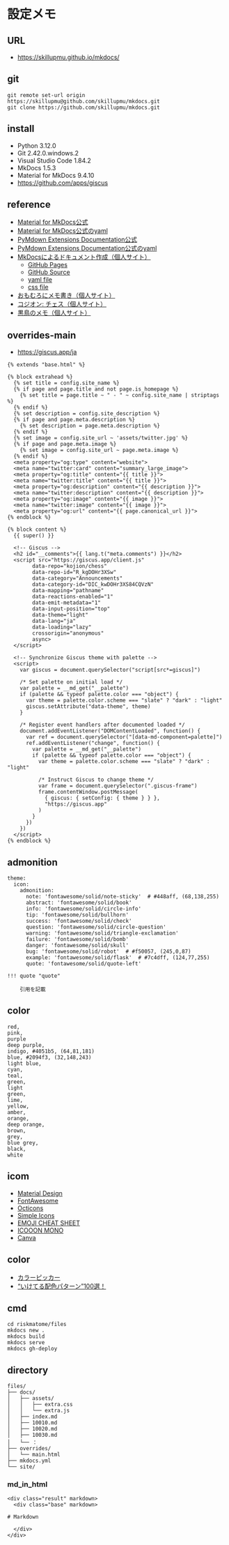 # 設定メモ

## URL
  - https://skillupmu.github.io/mkdocs/


## git
``` 
git remote set-url origin https://skillupmu@github.com/skillupmu/mkdocs.git
git clone https://github.com/skillupmu/mkdocs.git
```


## install
 - Python 3.12.0
 - Git 2.42.0.windows.2
 - Visual Studio Code 1.84.2
 - MkDocs 1.5.3
 - Material for MkDocs 9.4.10
 - https://github.com/apps/giscus


## reference

 - [Material for MkDocs公式](https://squidfunk.github.io/mkdocs-material/reference/)
 - [Material for MkDocs公式のyaml](https://github.com/squidfunk/mkdocs-material/blob/master/mkdocs.yml)
 - [PyMdown Extensions Documentation公式](https://facelessuser.github.io/pymdown-extensions/)
 - [PyMdown Extensions Documentation公式のyaml](https://github.com/facelessuser/pymdown-extensions/blob/main/mkdocs.yml)
 - [MkDocsによるドキュメント作成（個人サイト）](https://zenn.dev/mebiusbox/articles/81d977a72cee01)
   - [GitHub Pages](https://mebiusbox.github.io/MkDocsTest/)
   - [GitHub Source](https://github.com/mebiusbox/MkDocsTest)
   - [yaml file](https://github.com/mebiusbox/MkDocsTest/blob/master/mkdocs.yml)
   - [css file](https://github.com/mebiusbox/MkDocsTest/blob/master/docs/css/extra.css)
 - [おもむろにメモ書き（個人サイト）](https://omomuroni.github.io/Mkdocs/00_index/)
 - [コジオン: チェス（個人サイト）](https://kojion.github.io/chess/mkdocs/001/)
 - [黒鳥のメモ（個人サイト）](https://kurotorimkdocs.gitlab.io/kurotorimemo/040-Documents/MkDocs/Extension/)


## overrides-main

  - https://giscus.app/ja

```
{% extends "base.html" %}

{% block extrahead %}
  {% set title = config.site_name %}
  {% if page and page.title and not page.is_homepage %}
    {% set title = page.title ~ " - " ~ config.site_name | striptags %}
  {% endif %}
  {% set description = config.site_description %}
  {% if page and page.meta.description %}
    {% set description = page.meta.description %}
  {% endif %}
  {% set image = config.site_url ~ 'assets/twitter.jpg' %}
  {% if page and page.meta.image %}
    {% set image = config.site_url ~ page.meta.image %}
  {% endif %}
  <meta property="og:type" content="website">
  <meta name="twitter:card" content="summary_large_image">
  <meta property="og:title" content="{{ title }}">
  <meta name="twitter:title" content="{{ title }}">
  <meta property="og:description" content="{{ description }}">
  <meta name="twitter:description" content="{{ description }}">
  <meta property="og:image" content="{{ image }}">
  <meta name="twitter:image" content="{{ image }}">
  <meta property="og:url" content="{{ page.canonical_url }}">
{% endblock %}

{% block content %}
  {{ super() }}

  <!-- Giscus -->
  <h2 id="__comments">{{ lang.t("meta.comments") }}</h2>
  <script src="https://giscus.app/client.js"
        data-repo="kojion/chess"
        data-repo-id="R_kgDOHr3XSw"
        data-category="Announcements"
        data-category-id="DIC_kwDOHr3XS84CQVzN"
        data-mapping="pathname"
        data-reactions-enabled="1"
        data-emit-metadata="1"
        data-input-position="top"
        data-theme="light"
        data-lang="ja"
        data-loading="lazy"
        crossorigin="anonymous"
        async>
  </script>

  <!-- Synchronize Giscus theme with palette -->
  <script>
    var giscus = document.querySelector("script[src*=giscus]")

    /* Set palette on initial load */
    var palette = __md_get("__palette")
    if (palette && typeof palette.color === "object") {
      var theme = palette.color.scheme === "slate" ? "dark" : "light"
      giscus.setAttribute("data-theme", theme)
    }

    /* Register event handlers after documented loaded */
    document.addEventListener("DOMContentLoaded", function() {
      var ref = document.querySelector("[data-md-component=palette]")
      ref.addEventListener("change", function() {
        var palette = __md_get("__palette")
        if (palette && typeof palette.color === "object") {
          var theme = palette.color.scheme === "slate" ? "dark" : "light"

          /* Instruct Giscus to change theme */
          var frame = document.querySelector(".giscus-frame")
          frame.contentWindow.postMessage(
            { giscus: { setConfig: { theme } } },
            "https://giscus.app"
          )
        }
      })
    })
  </script>
{% endblock %}
```


## admonition

```
theme:
  icon:
    admonition:
      note: 'fontawesome/solid/note-sticky'  # #448aff, (68,138,255)
      abstract: 'fontawesome/solid/book'
      info: 'fontawesome/solid/circle-info'
      tip: 'fontawesome/solid/bullhorn'
      success: 'fontawesome/solid/check'
      question: 'fontawesome/solid/circle-question'
      warning: 'fontawesome/solid/triangle-exclamation'
      failure: 'fontawesome/solid/bomb'
      danger: 'fontawesome/solid/skull'
      bug: 'fontawesome/solid/robot'  # #f50057, (245,0,87)
      example: 'fontawesome/solid/flask'  # #7c4dff, (124,77,255)
      quote: 'fontawesome/solid/quote-left'

!!! quote "quote"

    引用を記載
```


## color

   ```
red, 
pink, 
purple
deep purple, 
indigo, #4051b5, (64,81,181)
blue, #2094f3, (32,148,243)
light blue, 
cyan, 
teal, 
green, 
light 
green, 
lime, 
yellow, 
amber, 
orange, 
deep orange, 
brown, 
grey, 
blue grey, 
black, 
white
```

## icom

  - [Material Design](https://pictogrammers.com/library/mdi/)
  - [FontAwesome](https://fontawesome.com/search?o=r&m=free)
  - [Octicons](https://primer.style/foundations/icons)
  - [Simple Icons](https://simpleicons.org/)
  - [EMOJI CHEAT SHEET](https://www.webfx.com/tools/emoji-cheat-sheet/)
  - [ICOOON MONO](https://icooon-mono.com/)
  - [Canva](https://www.canva.com/ja_jp/login/?redirect=%2Fdesign%2FDAFvAApKstw%2FRFzNffvUHeSvTd4_Bf7iBQ%2Fedit)


## color

  - [カラーピッカー](https://lab.syncer.jp/Tool/Image-Color-Picker/)
  - [“いけてる配色パターン”100選！](https://www.canva.com/ja_jp/learn/100-color-combinations/)


## cmd
```
cd riskmatome/files
mkdocs new .
mkdocs build
mkdocs serve
mkdocs gh-deploy
```


## directory
```
files/
├── docs/
│   ├── assets/
│   │   ├── extra.css
│   │   └── extra.js
│   ├── index.md
│   ├── 10010.md
│   ├── 10020.md
│   ├── 10030.md
│   └── ：
├── overrides/
│   └── main.html
├── mkdocs.yml
└── site/
```


### md_in_html

```
<div class="result" markdown>
  <div class="base" markdown>

# Markdown

  </div>
</div>

```
